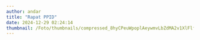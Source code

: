 ```yaml
---
author: andar
title: "Rapat PPID"
date: 2024-12-29 02:24:14
thumbnail: /Foto/thumbnails/compressed_8hyCPeuWpoplAeywmvLbZdMA2v1XlFlfxkI1zBxc.jpg
---
```

